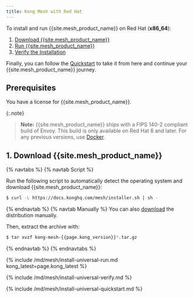 ```yaml
---
title: Kong Mesh with Red Hat
---
```


To install and run {{site.mesh_product_name}} on Red Hat (**x86_64**):

1. [Download {{site.mesh_product_name}}](#1-download-kong-mesh)
1. [Run {{site.mesh_product_name}}](#2-run-kong-mesh)
1. [Verify the Installation](#3-verify-the-installation)

Finally, you can follow the [Quickstart](#4-quickstart) to take it from here and continue your {{site.mesh_product_name}} journey.

## Prerequisites

You have a license for {{site.mesh_product_name}}.

{:.note}
> **Note:** {{site.mesh_product_name}} ships with a FIPS 140-2 compliant
build of Envoy. This build is only available on Red Hat 8 and later. For any previous
versions, use [Docker](/mesh/{{page.kong_version}}/installation/docker/). 

## 1. Download {{site.mesh_product_name}}

{% navtabs %}
{% navtab Script %}

Run the following script to automatically detect the operating system
and download {{site.mesh_product_name}}:

```sh
$ curl -L https://docs.konghq.com/mesh/installer.sh | sh -
```
{% endnavtab %}
{% navtab Manually %}
You can also [download]({{site.links.download}}/mesh-alpine/kong-mesh-{{page.kong_version}}-rhel-amd64.tar.gz) the distribution manually.

Then, extract the archive with:

```sh
$ tar xvzf kong-mesh-{{page.kong_version}}*.tar.gz
```
{% endnavtab %}
{% endnavtabs %}

{% include /md/mesh/install-universal-run.md kong_latest=page.kong_latest %}

{% include /md/mesh/install-universal-verify.md %}

{% include /md/mesh/install-universal-quickstart.md %}
